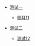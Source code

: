 - [测试一](./book/README.md)
  - [侧耳11](./docs/index1.md)

- [测试二](./docs/index2.md)
  - [测试12](./docs/index2.md)
